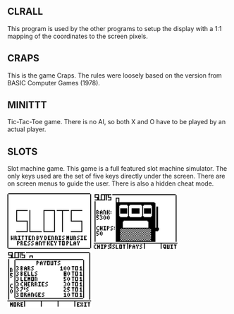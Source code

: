 CLRALL
------

This program is used by the other programs to setup the display with a 1:1 mapping of the coordinates to the screen pixels.

CRAPS
-----

This is the game Craps.  The rules were loosely based on the version from BASIC Computer Games (1978).

MINITTT
-------

Tic-Tac-Toe game.  There is no AI, so both X and O have to be played by an actual player.

SLOTS
-----

Slot machine game.  This game is a full featured slot machine simulator.  The only keys used are the set of five keys directly under the screen.  There are on screen menus to guide the user.  There is also a hidden cheat mode.

![screenshot](https://github.com/munsie/ticalc/blob/main/84/SLOTS_1.png?raw=true)
![screenshot](https://github.com/munsie/ticalc/blob/main/84/SLOTS_2.png?raw=true)
![screenshot](https://github.com/munsie/ticalc/blob/main/84/SLOTS_3.png?raw=true)
